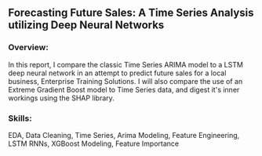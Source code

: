 ## Forecasting Future Sales: A Time Series Analysis utilizing Deep Neural Networks
### Overview: 
In this report, I compare the classic Time Series ARIMA model to a LSTM deep neural network in an attempt to predict future sales for a local business, Enterprise Training Solutions.
I will also compare the use of an Extreme Gradient Boost model to Time Series data, and digest it's inner workings using the SHAP library. 
### Skills: 
EDA, Data Cleaning, Time Series, Arima Modeling, Feature Engineering, LSTM RNNs, XGBoost Modeling, Feature Importance 

